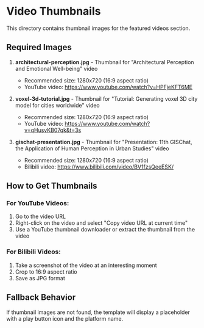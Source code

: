 # Video Thumbnails

This directory contains thumbnail images for the featured videos section.

## Required Images

1. **architectural-perception.jpg** - Thumbnail for "Architectural Perception and Emotional Well-being" video
   - Recommended size: 1280x720 (16:9 aspect ratio)
   - YouTube video: https://www.youtube.com/watch?v=HPFjeKFT6ME

2. **voxel-3d-tutorial.jpg** - Thumbnail for "Tutorial: Generating voxel 3D city model for cities worldwide" video
   - Recommended size: 1280x720 (16:9 aspect ratio)
   - YouTube video: https://www.youtube.com/watch?v=qHusvKB07qk&t=3s

3. **gischat-presentation.jpg** - Thumbnail for "Presentation: 11th GISChat, the Application of Human Perception in Urban Studies" video
   - Recommended size: 1280x720 (16:9 aspect ratio)
   - Bilibili video: https://www.bilibili.com/video/BV1fzsQeeESK/

## How to Get Thumbnails

### For YouTube Videos:
1. Go to the video URL
2. Right-click on the video and select "Copy video URL at current time"
3. Use a YouTube thumbnail downloader or extract the thumbnail from the video

### For Bilibili Videos:
1. Take a screenshot of the video at an interesting moment
2. Crop to 16:9 aspect ratio
3. Save as JPG format

## Fallback Behavior

If thumbnail images are not found, the template will display a placeholder with a play button icon and the platform name.
